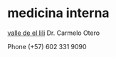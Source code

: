 # medicina interna

[valle de el lili](https://valledellili.org/departamentos-y-servicios/medicina-interna/)
Dr. Carmelo Otero

Phone (+57) 602 331 9090